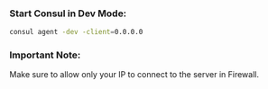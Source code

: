 
### Start Consul in Dev Mode:
```sh
consul agent -dev -client=0.0.0.0
```

### Important Note:

Make sure to allow only your IP to connect to the server in Firewall.
